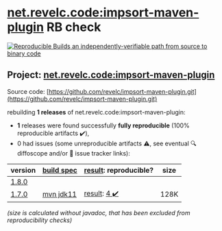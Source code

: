 [net.revelc.code:impsort-maven-plugin](https://search.maven.org/artifact/net.revelc.code/impsort-maven-plugin/) RB check
=======

[![Reproducible Builds](https://reproducible-builds.org/images/logos/rb.svg) an independently-verifiable path from source to binary code](https://reproducible-builds.org/)

## Project: [net.revelc.code:impsort-maven-plugin](https://search.maven.org/artifact/net.revelc.code/impsort-maven-plugin/)

Source code: [https://github.com/revelc/impsort-maven-plugin.git](https://github.com/revelc/impsort-maven-plugin.git)

rebuilding **1 releases** of net.revelc.code:impsort-maven-plugin:
- **1** releases were found successfully **fully reproducible** (100% reproducible artifacts :heavy_check_mark:),
- 0 had issues (some unreproducible artifacts :warning:, see eventual :mag: diffoscope and/or :memo: issue tracker links):

| version | [build spec](/BUILDSPEC.md) | [result](https://reproducible-builds.org/docs/jvm/): reproducible? | size |
| -- | --------- | ------ | -- |
| [1.8.0](https://search.maven.org/artifact/net.revelc.code/impsort-maven-plugin/1.8.0/pom) | | | |
| [1.7.0](https://search.maven.org/artifact/net.revelc.code/impsort-maven-plugin/1.7.0/pom) | [mvn jdk11](impsort-maven-plugin-1.7.0.buildspec) | [result](impsort-maven-plugin-1.7.0.buildinfo): [4 :heavy_check_mark: ](impsort-maven-plugin-1.7.0.buildcompare) | 128K |

<i>(size is calculated without javadoc, that has been excluded from reproducibility checks)</i>
